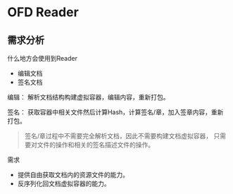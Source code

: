 # OFD Reader

## 需求分析

什么地方会使用到Reader

- 编辑文档
- 签名文档

编辑： 解析文档结构构建虚拟容器，编辑内容，重新打包。

签名： 获取容器中相关文件然后计算Hash，计算签名/章，加入签章内容，重新打包。

> 签名/章过程中不需要完全解析文档，因此不需要构建文档虚拟容器，
> 只需要对文件的操作和相关的签名描述文件的操作。

需求

- 提供自由获取文档内的资源文件的能力。
- 反序列化回文档虚拟容器的能力。

